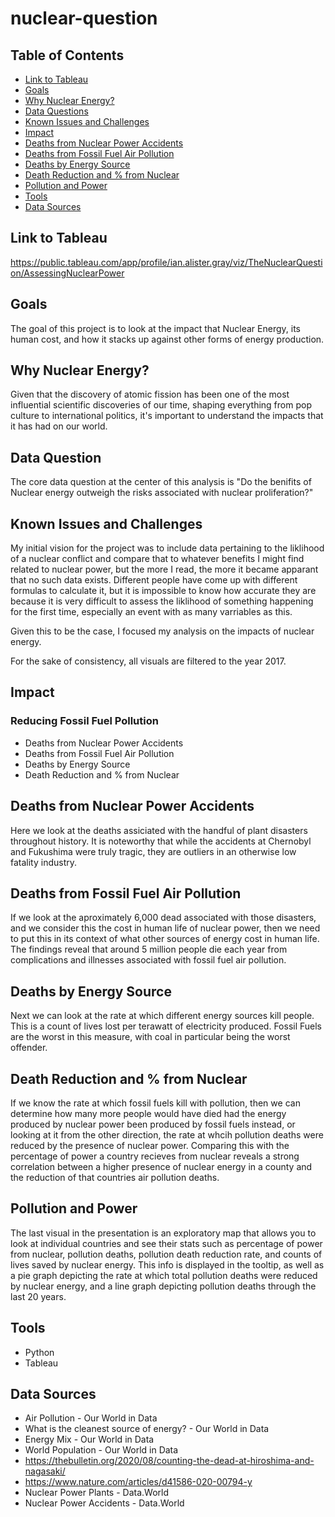 # nuclear-question


## Table of Contents
* [Link to Tableau](#link-to-tableau)
* [Goals](#goals)
* [Why Nuclear Energy?](#why-nuclear-energy)
* [Data Questions](#data-questions)
* [Known Issues and Challenges](#known-issues-and-challenges)
* [Impact](#impact)
* [Deaths from Nuclear Power Accidents](#deaths-from-nuclear-power-accidents)
* [Deaths from Fossil Fuel Air Pollution](#deaths-from-fossil-fuel-air-pollution)
* [Deaths by Energy Source](#deaths-by-energy-source)
* [Death Reduction and % from Nuclear](#death-reduction-and-%-from-nuclear)
* [Pollution and Power](#pollution-and-power)
* [Tools](#tools)
* [Data Sources](#data-sources)

## Link to Tableau
https://public.tableau.com/app/profile/ian.alister.gray/viz/TheNuclearQuestion/AssessingNuclearPower

## Goals

The goal of this project is to look at the impact that Nuclear Energy, its human cost, and how it stacks up against other forms of energy production.

## Why Nuclear Energy? 

Given that the discovery of atomic fission has been one of the most influential scientific discoveries of our time, shaping everything from pop culture to international politics, it's important to understand the impacts that it has had on our world. 

## Data Question

The core data question at the center of this analysis is "Do the benifits of Nuclear energy outweigh the risks associated with nuclear proliferation?"

## Known Issues and Challenges
My initial vision for the project was to include data pertaining to the liklihood of a nuclear conflict and compare that to whatever benefits I might find related to nuclear power, but the more I read, the more it became apparant that no such data exists. Different people have come up with different formulas to calculate it, but it is impossible to know how accurate they are because it is very difficult to assess the liklihood of something happening for the first time, especially an event with as many varriables as this.

Given this to be the case, I focused my analysis on the impacts of nuclear energy.

For the sake of consistency, all visuals are filtered to the year 2017.

## Impact
### Reducing Fossil Fuel Pollution
- Deaths from Nuclear Power Accidents
- Deaths from Fossil Fuel Air Pollution
- Deaths by Energy Source
- Death Reduction and % from Nuclear

## Deaths from Nuclear Power Accidents
Here we look at the deaths assiciated with the handful of plant disasters throughout history. It is noteworthy that while the accidents at Chernobyl and Fukushima were truly tragic, they are outliers in an otherwise low fatality industry.


## Deaths from Fossil Fuel Air Pollution
If we look at the aproximately 6,000 dead associated with those disasters, and we consider this the cost in human life of nuclear power, then we need to put this in its context of what other sources of energy cost in human life. The findings reveal that around 5 million people die each year from complications and illnesses associated with fossil fuel air pollution.

## Deaths by Energy Source
Next we can look at the rate at which different energy sources kill people. This is a count of lives lost per terawatt of electricity produced. Fossil Fuels are the worst in this measure, with coal in particular being the worst offender.

## Death Reduction and % from Nuclear
If we know the rate at which fossil fuels kill with pollution, then we can determine how many more people would have died had the energy produced by nuclear power been produced by fossil fuels instead, or looking at it from the other direction, the rate at whcih pollution deaths were reduced by the presence of nuclear power. Comparing this with the percentage of power a country recieves from nuclear reveals a strong correlation between a higher presence of nuclear energy in a county and the reduction of that countries air pollution deaths.


## Pollution and Power
The last visual in the presentation is an exploratory map that allows you to look at individual countries and see their stats such as percentage of power from nuclear, pollution deaths, pollution death reduction rate, and counts of lives saved by nuclear energy. This info is displayed in the tooltip, as well as a pie graph depicting the rate at which total pollution deaths were reduced by nuclear energy, and a line graph depicting pollution deaths through the last 20 years. 


## Tools
* Python
* Tableau

## Data Sources
- Air Pollution - Our World in Data
- What is the cleanest source of energy? - Our World in Data
- Energy Mix - Our World in Data
- World Population - Our World in Data
- https://thebulletin.org/2020/08/counting-the-dead-at-hiroshima-and-nagasaki/
- https://www.nature.com/articles/d41586-020-00794-y
- Nuclear Power Plants - Data.World
- Nuclear Power Accidents - Data.World